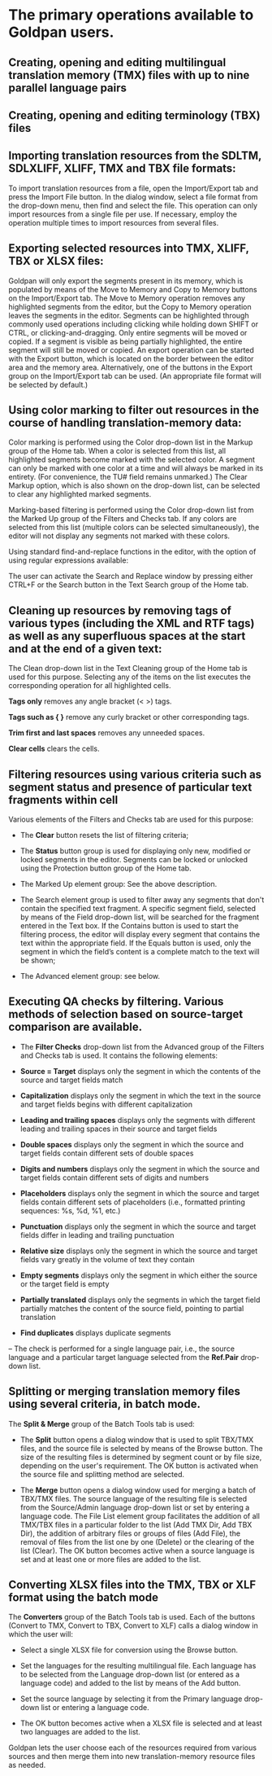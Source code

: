 # The primary operations available to Goldpan users.

## Creating, opening and editing multilingual translation memory (TMX) files with up to nine parallel language pairs

## Creating, opening and editing terminology (TBX) files

## Importing translation resources from the SDLTM, SDLXLIFF, XLIFF, TMX and TBX file formats:

To import translation resources from a file, open the Import/Export tab and press the Import File button. In the dialog window, select a file format from the drop-down menu, then find and select the file. This operation can only import resources from a single file per use. If necessary, employ the operation multiple times to import resources from several files.

## Exporting selected resources into TMX, XLIFF, TBX or XLSX files:

Goldpan will only export the segments present in its memory, which is populated by means of the Move to Memory and Copy to Memory buttons on the Import/Export tab. The Move to Memory operation removes any highlighted segments from the editor, but the Copy to Memory operation leaves the segments in the editor. Segments can be highlighted through commonly used operations including clicking while holding down SHIFT or CTRL, or clicking-and-dragging. Only entire segments will be moved or copied. If a segment is visible as being partially highlighted, the entire segment will still be moved or copied. An export operation can be started with the Export button, which is located on the border between the editor area and the memory area. Alternatively, one of the buttons in the Export group on the Import/Export tab can be used. (An appropriate file format will be selected by default.)

## Using color marking to filter out resources in the course of handling translation-memory data:

Color marking is performed using the Color drop-down list in the Markup group of the Home tab. When a color is selected from this list, all highlighted segments become marked with the selected color. A segment can only be marked with one color at a time and will always be marked in its entirety. (For convenience, the TU# field remains unmarked.) The Clear Markup option, which is also shown on the drop-down list, can be selected to clear any highlighted marked segments.

Marking-based filtering is performed using the Color drop-down list from the Marked Up group of the Filters and Checks tab. If any colors are selected from this list (multiple colors can be selected simultaneously), the editor will not display any segments not marked with these colors.

Using standard find-and-replace functions in the editor, with the option of using regular expressions available:

The user can activate the Search and Replace window by pressing either CTRL+F or the Search button in the Text Search group of the Home tab.

## Cleaning up resources by removing tags of various types (including the XML and RTF tags) as well as any superfluous spaces at the start and at the end of a given text:

The Clean drop-down list in the Text Cleaning group of the Home tab is used for this purpose. Selecting any of the items on the list executes the corresponding operation for all highlighted cells.

**Tags only** removes any angle bracket (< >) tags.

**Tags such as { }** remove any curly bracket or other corresponding tags.

**Trim first and last spaces** removes any unneeded spaces.

**Clear cells** clears the cells.

## Filtering resources using various criteria such as segment status and presence of particular text fragments within cell

Various elements of the Filters and Checks tab are used for this purpose:

- The **Clear** button resets the list of filtering criteria;

- The **Status** button group is used for displaying only new, modified or locked segments in the editor. Segments can be locked or unlocked using the Protection button group of the Home tab.

- The Marked Up element group: See the above description.

- The Search element group is used to filter away any segments that don't contain the specified text fragment. A specific segment field, selected by means of the Field drop-down list, will be searched for the fragment entered in the Text box. If the Contains button is used to start the filtering process, the editor will display every segment that contains the text within the appropriate field. If the Equals button is used, only the segment in which the field’s content is a complete match to the text will be shown;

- The Advanced element group: see below.

## Executing QA checks by filtering. Various methods of selection based on source-target comparison are available.

- The **Filter Checks** drop-down list from the Advanced group of the Filters and Checks tab is used. It contains the following elements:

- **Source = Target** displays only the segment in which the contents of the source and target fields match

- **Capitalization** displays only the segment in which the text in the source and target fields begins with different capitalization

- **Leading and trailing spaces** displays only the segments with different leading and trailing spaces in their source and target fields

- **Double spaces** displays only the segment in which the source and target fields contain different sets of double spaces

- **Digits and numbers** displays only the segment in which the source and target fields contain different sets of digits and numbers

- **Placeholders** displays only the segment in which the source and target fields contain different sets of placeholders (i.e., formatted printing sequences: %s, %d, %1, etc.)

- **Punctuation** displays only the segment in which the source and target fields differ in leading and trailing punctuation

- **Relative size** displays only the segment in which the source and target fields vary greatly in the volume of text they contain

- **Empty segments** displays only the segment in which either the source or the target field is empty

- **Partially translated** displays only the segments in which the target field partially matches the content of the source field, pointing to partial translation

- **Find duplicates** displays duplicate segments

– The check is performed for a single language pair, i.e., the source language and a particular target language selected from the **Ref.Pair** drop-down list.

## Splitting or merging translation memory files using several criteria, in batch mode.

The **Split & Merge** group of the Batch Tools tab is used:

- The **Split** button opens a dialog window that is used to split TBX/TMX files, and the source file is selected by means of the Browse button. The size of the resulting files is determined by segment count or by file size, depending on the user's requirement. The OK button is activated when the source file and splitting method are selected.

- The **Merge** button opens a dialog window used for merging a batch of TBX/TMX files. The source language of the resulting file is selected from the Source/Admin language drop-down list or set by entering a language code. The File List element group facilitates the addition of all TMX/TBX files in a particular folder to the list (Add TMX Dir, Add TBX Dir), the addition of arbitrary files or groups of files (Add File), the removal of files from the list one by one (Delete) or the clearing of the list (Clear). The OK button becomes active when a source language is set and at least one or more files are added to the list.

## Converting XLSX files into the TMX, TBX or XLF format using the batch mode

The **Converters** group of the Batch Tools tab is used. Each of the buttons (Convert to TMX, Convert to TBX, Convert to XLF) calls a dialog window in which the user will:

- Select a single XLSX file for conversion using the Browse button.

- Set the languages for the resulting multilingual file. Each language has to be selected from the Language drop-down list (or entered as a language code) and added to the list by means of the Add button.

- Set the source language by selecting it from the Primary language drop-down list or entering a language code.

- The OK button becomes active when a XLSX file is selected and at least two languages are added to the list.

Goldpan lets the user choose each of the resources required from various sources and then merge them into new translation-memory resource files as needed.
